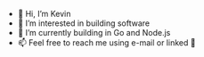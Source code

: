 - 👋 Hi, I’m Kevin
- 👀 I’m interested in building software
- 🌱 I’m currently building in Go and Node.js 
- 📫 Feel free to reach me using e-mail or linked 🙋
 
